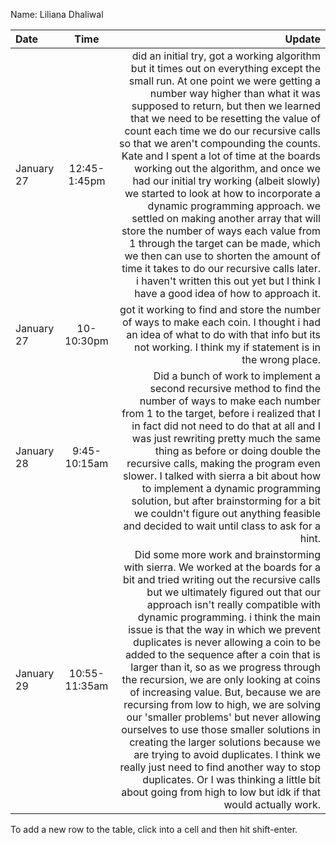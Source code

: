 Name: Liliana Dhaliwal

| Date       |     Time      |                                                                                                                                                                                                                                                                                                                                                                                                                                                                                                                                                                                                                                                                                                                                                                                                                                                                                         Update |
|:-----------|:-------------:|-----------------------------------------------------------------------------------------------------------------------------------------------------------------------------------------------------------------------------------------------------------------------------------------------------------------------------------------------------------------------------------------------------------------------------------------------------------------------------------------------------------------------------------------------------------------------------------------------------------------------------------------------------------------------------------------------------------------------------------------------------------------------------------------------------------------------------------------------------------------------------------------------:|
| January 27 | 12:45-1:45pm  |                                   did an initial try, got a working algorithm but it times out on everything except the small run. At one point we were getting a number way higher than what it was supposed to return, but then we learned that we need to be resetting the value of count each time we do our recursive calls so that we aren't compounding the counts. Kate and I spent a lot of time at the boards working out the algorithm, and once we had our initial try working (albeit slowly) we started to look at how to incorporate a dynamic programming approach. we settled on making another array that will store the number of ways each value from 1 through the target can be made, which we then can use to shorten the amount of time it takes to do our recursive calls later. i haven't written this out yet but I think I have a good idea of how to approach it. |
| January 27 |  10-10:30pm   |                                                                                                                                                                                                                                                                                                                                                                                                                                                                                                                                                                                                                                                                                                got it working to find and store the number of ways to make each coin. I thought i had an idea of what to do with that info but its not working. I think my if statement is in the wrong place. |
| January 28 | 9:45-10:15am  |                                                                                                                                                                                                                                                                                                                                             Did a bunch of work to implement a second recursive method to find the number of ways to make each number from 1 to the target, before i realized that I in fact did not need to do that at all and I was just rewriting pretty much the same thing as before or doing double the recursive calls, making the program even slower. I talked with sierra a bit about how to implement a dynamic programming solution, but after brainstorming for a bit we couldn't figure out anything feasible and decided to wait until class to ask for a hint. |
| January 29 | 10:55-11:35am | Did some more work and brainstorming with sierra. We worked at the boards for a bit and tried writing out the recursive calls but we ultimately figured out that our approach isn't really compatible with dynamic programming. i think the main issue is that the way in which we prevent duplicates is never allowing a coin to be added to the sequence after a coin that is larger than it, so as we progress through the recursion, we are only looking at coins of increasing value. But, because we are recursing from low to high, we are  solving our 'smaller problems' but never allowing ourselves to use those smaller solutions in creating the larger solutions because we are trying to avoid duplicates. I think we really just need to find another way to stop duplicates. Or I was thinking a little bit about going from high to low but idk if that would actually work. |


To add a new row to the table, click into a cell and then hit shift-enter.